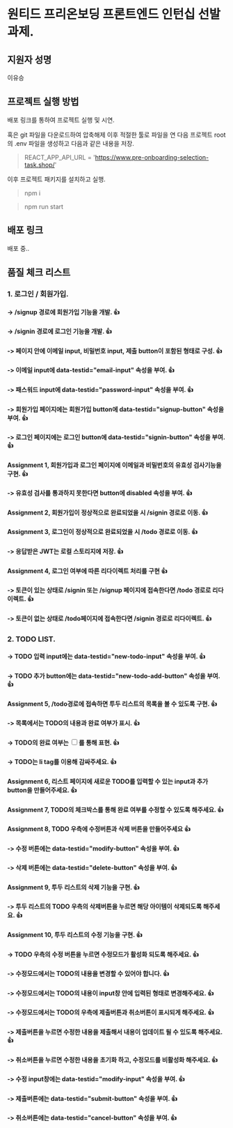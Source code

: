 # 원티드 프리온보딩 프론트엔드 인턴십 선발 과제.

## 지원자 성명
이유승

## 프로젝트 실행 방법
배포 링크를 통하여 프로젝트 실행 및 시연.

혹은 git 파일을 다운로드하여 압축해제 이후 적절한 툴로 파일을 연 다음 
프로젝트 root의 .env 파일을 생성하고 다음과 같은 내용을 저장.

> REACT_APP_API_URL = 'https://www.pre-onboarding-selection-task.shop/'

이후 프로젝트 패키지를 설치하고 실행.

> npm i

> npm run start

## 배포 링크
배포 중..

## 품질 체크 리스트

### 1. 로그인 / 회원가입.
#### -> /signup 경로에 회원가입 기능을 개발. 👍
#### -> /signin 경로에 로그인 기능을 개발. 👍
#### -> 페이지 안에 이메일 input, 비밀번호 input, 제출 button이 포함된 형태로 구성. 👍
#### -> 이메일 input에 data-testid="email-input" 속성을 부여. 👍
#### -> 패스워드 input에 data-testid="password-input" 속성을 부여. 👍
#### -> 회원가입 페이지에는 회원가입 button에 data-testid="signup-button" 속성을 부여. 👍
#### -> 로그인 페이지에는 로그인 button에 data-testid="signin-button" 속성을 부여. 👍

#### Assignment 1, 회원가입과 로그인 페이지에 이메일과 비밀번호의 유효성 검사기능을 구현. 👍
#### -> 유효성 검사를 통과하지 못한다면 button에 disabled 속성을 부여. 👍

#### Assignment 2, 회원가입이 정상적으로 완료되었을 시 /signin 경로로 이동. 👍

#### Assignment 3, 로그인이 정상적으로 완료되었을 시 /todo 경로로 이동. 👍
#### -> 응답받은 JWT는 로컬 스토리지에 저장. 👍

#### Assignment 4, 로그인 여부에 따른 리다이렉트 처리를 구현 👍
#### -> 토큰이 있는 상태로 /signin 또는 /signup 페이지에 접속한다면 /todo 경로로 리다이렉트. 👍
#### -> 토큰이 없는 상태로 /todo페이지에 접속한다면 /signin 경로로 리다이렉트. 👍

### 2. TODO LIST.
#### -> TODO 입력 input에는 data-testid="new-todo-input" 속성을 부여. 👍
#### -> TODO 추가 button에는 data-testid="new-todo-add-button" 속성을 부여. 👍

#### Assignment 5, /todo경로에 접속하면 투두 리스트의 목록을 볼 수 있도록 구현. 👍
#### -> 목록에서는 TODO의 내용과 완료 여부가 표시. 👍
#### -> TODO의 완료 여부는 <input type="checkbox" />를 통해 표현. 👍
#### -> TODO는 li tag를 이용해 감싸주세요. 👍

#### Assignment 6, 리스트 페이지에 새로운 TODO를 입력할 수 있는 input과 추가 button을 만들어주세요. 👍

#### Assignment 7, TODO의 체크박스를 통해 완료 여부를 수정할 수 있도록 해주세요. 👍

#### Assignment 8, TODO 우측에 수정버튼과 삭제 버튼을 만들어주세요 👍
#### -> 수정 버튼에는 data-testid="modify-button" 속성을 부여. 👍
#### -> 삭제 버튼에는 data-testid="delete-button" 속성을 부여. 👍

#### Assignment 9, 투두 리스트의 삭제 기능을 구현. 👍
#### -> 투두 리스트의 TODO 우측의 삭제버튼을 누르면 해당 아이템이 삭제되도록 해주세요. 👍

#### Assignment 10, 투두 리스트의 수정 기능을 구현. 👍
#### -> TODO 우측의 수정 버튼을 누르면 수정모드가 활성화 되도록 해주세요. 👍
#### -> 수정모드에서는 TODO의 내용을 변경할 수 있어야 합니다. 👍
#### -> 수정모드에서는 TODO의 내용이 input창 안에 입력된 형태로 변경해주세요. 👍
#### -> 수정모드에서는 TODO의 우측에 제출버튼과 취소버튼이 표시되게 해주세요. 👍
#### -> 제출버튼을 누르면 수정한 내용을 제출해서 내용이 업데이트 될 수 있도록 해주세요. 👍
#### -> 취소버튼을 누르면 수정한 내용을 초기화 하고, 수정모드를 비활성화 해주세요. 👍
#### -> 수정 input창에는 data-testid="modify-input" 속성을 부여. 👍
#### -> 제출버튼에는 data-testid="submit-button" 속성을 부여. 👍
#### -> 취소버튼에는 data-testid="cancel-button" 속성을 부여. 👍
